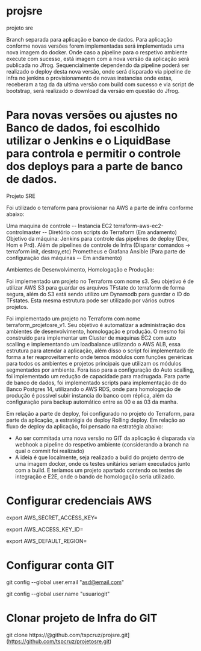 # projsre

projeto sre

Branch separada para aplicação e banco de dados. Para aplicação conforme novas versões forem implementadas será implementada uma nova imagem do docker. Onde caso a pipeline para o respetivo ambiente execute com sucesso, está imagem com a nova versão da aplicação será publicada no Jfrog. Sequencialmente dependendo da pipeline poderá ser realizado o deploy desta nova versão, onde será disparado via pipeline de infra no jenkins o provisionamento de novas instancias onde estas,  receberam a tag da da ultima versão com build com sucesso e via script de bootstrap, será realizado o download da versão em questão do Jfrog.

Para novas versões ou ajustes no Banco de dados, foi escolhido utilizar o Jenkins e o LiquidBase para controla e permitir o controle dos deploys para a parte de banco de dados.
=======
Projeto SRE

Foi utilizado o terraform para provisionar na AWS a parte de infra conforme abaixo:

Uma maquina de controle -- Instancia EC2
terraform-aws-ec2-controlmaster -- Diretório com scripts do Terraform (Em andamento)
 Objetivo da máquina:
  Jenkins para controle das pipelines de deploy (Dev, Hom e Prd). Além de pipelines de controle de Infra (Disparar comandos -> terraform init, destroy,etc)
  Prometheus e Grafana
  Ansible (Para parte de configuração das máquinas -- Em andamento)

Ambientes de Desenvolvimento, Homologação e Produção:

Foi implementado um projeto no Terraform com nome s3. Seu objetivo é de utilizar AWS S3 para guardar os arquivos TFstate do terraform de forma segura, além do S3 está sendo utilizo um Dynamodb para guardar o ID do TFstates. Esta mesma estrutura pode ser utilizado por vários outros projetos.

Foi implementado um projeto no Terraform com nome terraform_projetosre_v1. Seu objetivo é automatizar a administração dos ambientes de desenvolvimento, homologação e produção. O mesmo foi construído para implementar um Cluster de maquinas EC2 com auto scalling e implementando um loadbalance utilizando o AWS ALB, essa estrutura para atendar a aplicação, além disso o script foi implementado de forma a ter reaproveitamento onde temos módulos com funções genéricas para todos os ambientes e projetos principais que utilizam os módulos segmentados por ambiente. Fora isso para a configuração do Auto scalling, foi implementado um redução de capacidade para madrugada. Para parte de banco de dados, foi implementado scripts para implementação de do Banco Postgres 14, utilizando o AWS RDS, onde para homologação de produção é possível subir instancia do banco com réplica, além da configuração para backup automático entre as 00 e as 03 da manha.

Em relação a parte de deploy, foi configurado no projeto do Terraform, para parte da aplicação, a estratégia de deploy Rolling deploy. 
Em relação ao fluxo de deploy da aplicação, foi pensado na estratégia abaixo:
 
 * Ao ser commitada uma nova versão no GIT da aplicação é disparada via webhook a pipeline do respetivo ambiente (considerando a branch na qual o commit foi realizado)
 * A ideia é que localmente, seja realizado a build do projeto dentro de uma imagem docker, onde os testes unitários seriam executados junto com a build. E teríamos um projeto apartado contendo os testes de integração e E2E, onde o bando de homologação seria utilizado. 
 
 
# Configurar credenciais AWS
export AWS_SECRET_ACCESS_KEY=

export AWS_ACCESS_KEY_ID=

export AWS_DEFAULT_REGION=

# Configurar conta GIT
 git config --global user.email "asd@email.com"
 
 git config --global user.name "usuariogit"

 # Clonar projeto de Infra do GIT
 git clone https://@github.com/tspcruz/projsre.git](https://github.com/tspcruz/projetosre.git)

